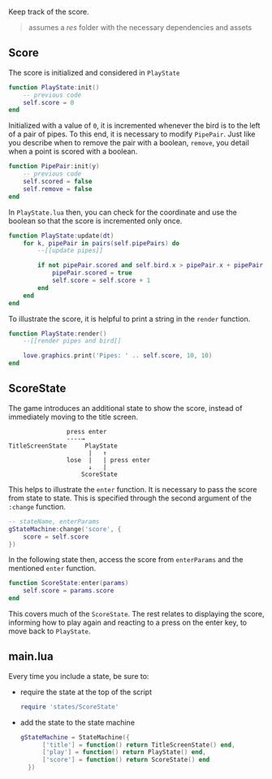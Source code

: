 Keep track of the score.

> assumes a _res_ folder with the necessary dependencies and assets

## Score

The score is initialized and considered in `PlayState`

```lua
function PlayState:init()
    -- previous code
    self.score = 0
end
```

Initialized with a value of `0`, it is incremented whenever the bird is to the left of a pair of pipes. To this end, it is necessary to modify `PipePair`. Just like you describe when to remove the pair with a boolean, `remove`, you detail when a point is scored with a boolean.

```lua
function PipePair:init(y)
    -- previous code
    self.scored = false
    self.remove = false
end
```

In `PlayState.lua` then, you can check for the coordinate and use the boolean so that the score is incremented only once.

```lua
function PlayState:update(dt)
    for k, pipePair in pairs(self.pipePairs) do
        --[[update pipes]]

        if not pipePair.scored and self.bird.x > pipePair.x + pipePair.width then
            pipePair.scored = true
            self.score = self.score + 1
        end
    end
end
```

To illustrate the score, it is helpful to print a string in the `render` function.

```lua
function PlayState:render()
    --[[render pipes and bird]]

    love.graphics.print('Pipes: ' .. self.score, 10, 10)
end
```

## ScoreState

The game introduces an additional state to show the score, instead of immediately moving to the title screen.

```text
                press enter
                ----→
TitleScreenState     PlayState
                      |   ↑
                lose  |   | press enter
                      ↓   |
                    ScoreState
```

This helps to illustrate the `enter` function. It is necessary to pass the score from state to state. This is specified through the second argument of the `:change` function.

```lua
-- stateName, enterParams
gStateMachine:change('score', {
    score = self.score
})
```

In the following state then, access the score from `enterParams` and the mentioned `enter` function.

```lua
function ScoreState:enter(params)
    self.score = params.score
end
```

This covers much of the `ScoreState`. The rest relates to displaying the score, informing how to play again and reacting to a press on the enter key, to move back to `PlayState`.

## main.lua

Every time you include a state, be sure to:

- require the state at the top of the script

  ```lua
  require 'states/ScoreState'
  ```

- add the state to the state machine

  ```lua
  gStateMachine = StateMachine({
        ['title'] = function() return TitleScreenState() end,
        ['play'] = function() return PlayState() end,
        ['score'] = function() return ScoreState() end
    })
  ```
